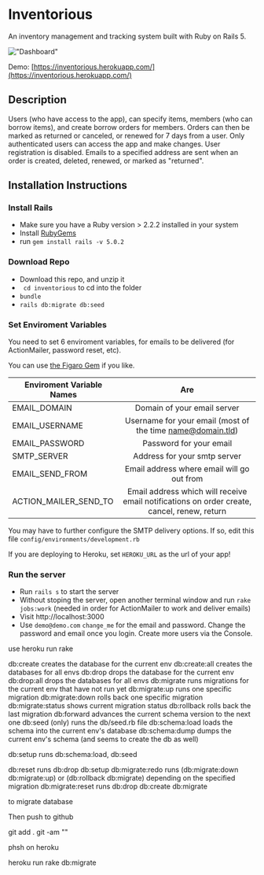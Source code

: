 # Inventorious

An inventory management and tracking system built with Ruby on Rails 5.

!["Dashboard"](https://github.com/zmitzie/inventorious/blob/master/dashboard_screenshot.png "Dashboard")

Demo: [https://inventorious.herokuapp.com/](https://inventorious.herokuapp.com/)

## Description
Users (who have access to the app), can specify items, members (who can borrow items), and create borrow orders for members. Orders can then be marked as returned or canceled, or renewed for 7 days from a user. Only authenticated users can access the app and make changes. User registration is disabled. Emails to a specified address are sent when an order is created, deleted, renewed, or marked as "returned".

## Installation Instructions

### Install Rails

* Make sure you have a Ruby version > 2.2.2 installed in your system
* Install [RubyGems](https://rubygems.org/pages/download)
* run ```gem install rails -v 5.0.2```

### Download Repo

* Download this repo, and unzip it
* ``` cd inventorious``` to cd into the folder
* ``` bundle ```
* ``` rails db:migrate db:seed ```

### Set Enviroment Variables
 You need to set 6 enviroment variables, for emails to be delivered (for ActionMailer, password reset, etc).

 You can use [the Figaro Gem](https://github.com/laserlemon/figaro) if you like.

| Enviroment Variable Names| Are                  |
| ------------            |:---------------------:|
| EMAIL_DOMAIN            | Domain of your email server     |
| EMAIL_USERNAME          | Username for your email (most of the time name@domain.tld)|   
| EMAIL_PASSWORD          | Password for your email          |
| SMTP_SERVER         	  | Address for your smtp server     |
| EMAIL_SEND_FROM         | Email address where email will go out from |   
| ACTION_MAILER_SEND_TO   | Email address which will receive email notifications on order create, cancel, renew, return |   

You may have to further configure the SMTP delivery options. If so, edit this file ```config/environments/development.rb```

If you are deploying to Heroku, set ``` HEROKU_URL ``` as the url of your app!

### Run the server
* Run ```rails s``` to start the server
* Without stoping the server, open another terminal window and run ```rake jobs:work``` (needed in order for ActionMailer to work and deliver emails)
* Visit http://localhost:3000
* Use ```demo@demo.com```  ```change_me``` for the email and password. Change the password and email once you login. Create more users via the Console.

use heroku run rake 

   db:create creates the database for the current env
   db:create:all creates the databases for all envs
   db:drop drops the database for the current env
   db:drop:all drops the databases for all envs
   db:migrate runs migrations for the current env that have not run yet
   db:migrate:up runs one specific migration
   db:migrate:down rolls back one specific migration
   db:migrate:status shows current migration status
   db:rollback rolls back the last migration
   db:forward advances the current schema version to the next one
   db:seed (only) runs the db/seed.rb file
   db:schema:load loads the schema into the current env's database
   db:schema:dump dumps the current env's schema (and seems to create the db as well)
   
   db:setup runs db:schema:load, db:seed
   
   db:reset runs db:drop db:setup
   db:migrate:redo runs (db:migrate:down db:migrate:up) or (db:rollback db:migrate) depending on the specified migration
   db:migrate:reset runs db:drop db:create db:migrate
   
to migrate database
 
Then push to github

git add .
git -am ""

phsh on heroku 

heroku run rake db:migrate















   
   